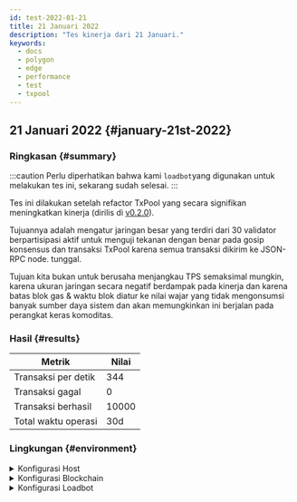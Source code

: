 ```yaml
---
id: test-2022-01-21
title: 21 Januari 2022
description: "Tes kinerja dari 21 Januari."
keywords:
  - docs
  - polygon
  - edge
  - performance
  - test
  - txpool
---
```


## 21 Januari 2022 {#january-21st-2022}

### Ringkasan {#summary}

:::caution
Perlu diperhatikan bahwa kami `loadbot`yang digunakan untuk melakukan tes ini, sekarang sudah selesai.
:::

Tes ini dilakukan setelah refactor TxPool yang secara signifikan meningkatkan kinerja (dirilis di [v0.2.0](https://github.com/0xPolygon/polygon-edge/releases/v0.2.0)).

Tujuannya adalah mengatur jaringan besar yang terdiri dari 30 validator berpartisipasi aktif untuk menguji tekanan dengan benar
pada gosip konsensus dan transaksi TxPool karena semua transaksi dikirim ke JSON-RPC node. tunggal.

Tujuan kita bukan untuk berusaha menjangkau TPS semaksimal mungkin, karena ukuran jaringan secara negatif berdampak pada kinerja
dan karena batas blok gas & waktu blok diatur ke nilai wajar yang tidak mengonsumsi banyak sumber daya sistem dan akan memungkinkan ini berjalan pada perangkat keras komoditas.

### Hasil {#results}

| Metrik | Nilai |
| ------ | ----- |
| Transaksi per detik | 344 |
| Transaksi gagal | 0 |
| Transaksi berhasil | 10000 |
| Total waktu operasi | 30d |

### Lingkungan {#environment}

<details>
  <summary>Konfigurasi Host</summary>
  <div>
    <div>
        <table>
            <tr>
                <td>Penyedia cloud</td>
                <td>AWS</td>
            </tr>
            <tr>
                <td>Ukuran instans</td>
                <td>t2.xlarge</td>
            </tr>
            <tr>
                <td>Jaringan</td>
                <td>subnet privat</td>
            </tr>
            <tr>
                <td>Sistem operasi</td>
                <td>Linux Ubuntu 20.04 LTS - Focal Fossa</td>
            </tr>
            <tr>
                <td>Batas deskriptor file</td>
                <td>65535</td>
            </tr>
            <tr>
                <td>Proses pengguna maksimum</td>
                <td>65535</td>
            </tr>
        </table>
    </div>
    <br/>
  </div>
</details>

<details>
  <summary>Konfigurasi Blockchain</summary>
  <div>
    <div>
        <table>
            <tr>
                <td>Versi Polygon Edge</td>
                <td>Commit <a href="https://github.com/0xPolygon/polygon-edge/commit/8377162281d1a2e4342ae27cd4e5367c4364aee2">8377162281d1a2e4342ae27cd4e5367c4364aee2</a> pada pengembangan cabang</td>
            </tr>
            <tr>
                <td>Node validator</td>
                <td>30</td>
            </tr>
            <tr>
                <td>Node non-validator</td>
                <td>0</td>
            </tr>
            <tr>
                <td>Konsensus</td>
                <td>IBFT PoA</td>
            </tr>
            <tr>
                <td>Waktu blok</td>
                <td>2000md</td>
            </tr>
            <tr>
                <td>Batas gas blok</td>
                <td>5242880</td>
            </tr>
        </table>
    </div>
    <br/>
  </div>
</details>

<details>
  <summary>Konfigurasi Loadbot</summary>
  <div>
    <div>
        <table>
            <tr>
                <td>Transaksi Total</td>
                <td>10000</td>
            </tr>
            <tr>
                <td>Transaksi yang dikirim per detik</td>
                <td>400</td>
            </tr>
            <tr>
                <td>Tipe transaksi</td>
                <td>Transfer EOA ke EOA</td>
            </tr>
        </table>
    </div>
    <br/>
  </div>
</details>

